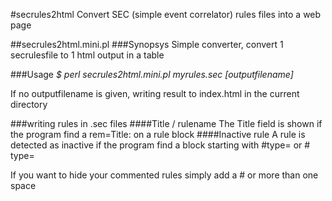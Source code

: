 #secrules2html
Convert SEC (simple event correlator) rules files into a web page

##secrules2html.mini.pl
###Synopsys
Simple converter, convert 1 secrulesfile to 1 html output in a table

###Usage
*$ perl secrules2html.mini.pl myrules.sec [outputfilename]*

If no outputfilename is given, writing result to index.html in the current directory

###writing rules in .sec files
####Title / rulename
The Title field is shown if the program find a rem=Title: on a rule block
####Inactive rule
A rule is detected as inactive if the program find a block starting with \#type= or \# type=

If you want to hide your commented rules simply add a # or more than one space
